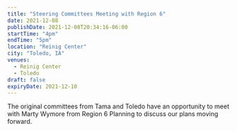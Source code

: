 ```yaml
---
title: "Steering Committees Meeting with Region 6"
date: 2021-12-08
publishDate: 2021-12-08T20:34:16-06:00
startTime: "4pm"
endTime: "5pm"
location: "Reinig Center"
city: "Toledo, IA"
venues:
  - Reinig Center
  - Toledo
draft: false
expiryDate: 2021-12-10
---
```


The original committees from Tama and Toledo have an opportunity to meet with Marty Wymore from Region 6 Planning to discuss our plans moving forward.
